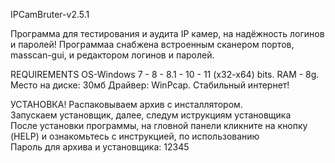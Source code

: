 IPCamBruter-v2.5.1

Программа для тестирования и аудита IP камер, на  надёжность логинов и паролей!
Программаа  снабжена встроенным сканером портов, masscan-gui, и редактором логинов и паролей.

REQUIREMENTS
OS-Windows 7 - 8 - 8.1 - 10 - 11 (x32-x64) bits.
RAM - 8g.
Место на диске: 30мб
Драйвер: WinPcap.
Стабильный интернет!

УСТАНОВКА!
Распаковываем архив  с инсталлятором.                                       
Запускаем  установщик, далее, следум иструкциям установщика                                                                         
После установки программы,  на гловной панели  кликните на кнопку (HELP)  и ознакомьтесь  с инструкцией, по использованию                                                       
Пароль  для архива и установщика:  12345
